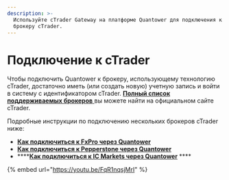 ```yaml
---
description: >-
  Используйте cTrader Gateway на платформе Quantower для подключения к любому
  брокеру cTrader.
---
```


# Подключение к cTrader

Чтобы подключить Quantower к брокеру, использующему технологию cTrader, достаточно иметь (или создать новую) учетную запись и войти в систему с идентификатором cTrader. [**Полный список поддерживаемых брокеров** ](https://ctrader.com/featured-brokers/)вы можете найти на официальном сайте cTrader.

Подробные инструкции по подключению нескольких брокеров cTrader ниже:

* ****[**Как подключиться к FxPro через Quantower**](https://help.quantower.com.ru/connections/connection-to-ctrader/how-to-connect-to-fxpro-via-quantower)****
* ****[**Как подключиться к Pepperstone через Quantower**](https://help.quantower.com.ru/connections/connection-to-ctrader/how-to-connect-to-pepperstone-via-quantower)****
* ****[**Как подключиться к IC Markets через Quantower**](https://help.quantower.com.ru/connections/connection-to-ctrader/how-to-connect-to-ic-markets-via-quantower) ****&#x20;

{% embed url="https://youtu.be/FqR1nqsjMrI" %}
